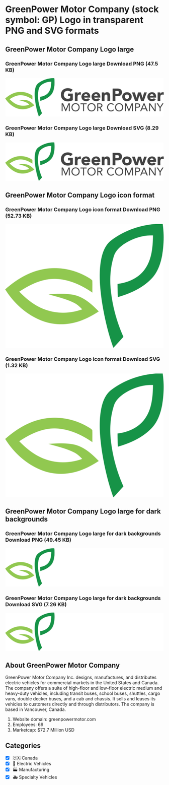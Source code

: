 # GreenPower Motor Company (stock symbol: GP) Logo in transparent PNG and SVG formats

## GreenPower Motor Company Logo large

### GreenPower Motor Company Logo large Download PNG (47.5 KB)

![GreenPower Motor Company Logo large Download PNG (47.5 KB)](/img/orig/GP_BIG-ef2faab0.png)

### GreenPower Motor Company Logo large Download SVG (8.29 KB)

![GreenPower Motor Company Logo large Download SVG (8.29 KB)](/img/orig/GP_BIG-c7aba894.svg)

## GreenPower Motor Company Logo icon format

### GreenPower Motor Company Logo icon format Download PNG (52.73 KB)

![GreenPower Motor Company Logo icon format Download PNG (52.73 KB)](/img/orig/GP-9a99bc89.png)

### GreenPower Motor Company Logo icon format Download SVG (1.32 KB)

![GreenPower Motor Company Logo icon format Download SVG (1.32 KB)](/img/orig/GP-e8f91bae.svg)

## GreenPower Motor Company Logo large for dark backgrounds

### GreenPower Motor Company Logo large for dark backgrounds Download PNG (49.45 KB)

![GreenPower Motor Company Logo large for dark backgrounds Download PNG (49.45 KB)](/img/orig/GP_BIG.D-2dd28403.png)

### GreenPower Motor Company Logo large for dark backgrounds Download SVG (7.26 KB)

![GreenPower Motor Company Logo large for dark backgrounds Download SVG (7.26 KB)](/img/orig/GP_BIG.D-89dc7462.svg)

## About GreenPower Motor Company

GreenPower Motor Company Inc. designs, manufactures, and distributes electric vehicles for commercial markets in the United States and Canada. The company offers a suite of high-floor and low-floor electric medium and heavy-duty vehicles, including transit buses, school buses, shuttles, cargo vans, double decker buses, and a cab and chassis. It sells and leases its vehicles to customers directly and through distributors. The company is based in Vancouver, Canada.

1. Website domain: greenpowermotor.com
2. Employees: 69
3. Marketcap: $72.7 Million USD


## Categories
- [x] 🇨🇦 Canada
- [x] 🔋 Electric Vehicles
- [x] 🏭 Manufacturing
- [x] 🚑 Specialty Vehicles
